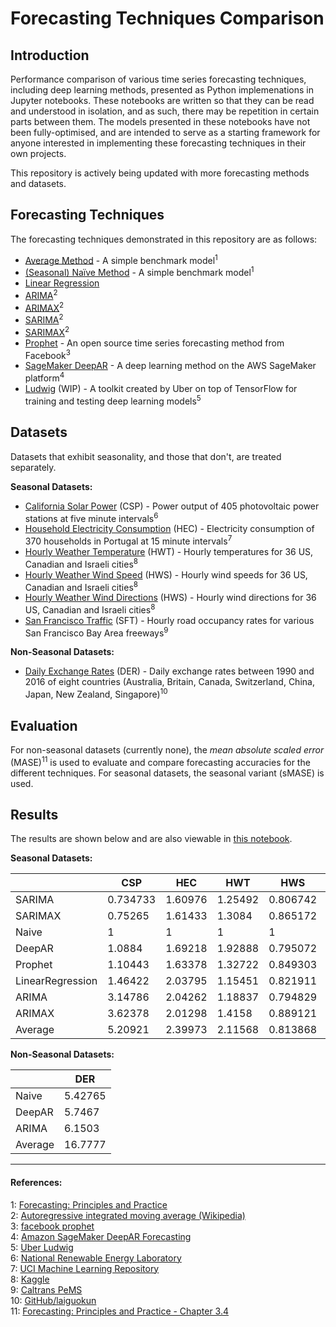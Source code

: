 # Forecasting Techniques Comparison

## Introduction

Performance comparison of various time series forecasting techniques, including deep learning methods, presented as Python implemenations in Jupyter notebooks. These notebooks are written so that they can be read and understood in isolation, and as such, there may be repetition in certain parts between them. The models presented in these notebooks have not been fully-optimised, and are intended to serve as a starting framework for anyone interested in implementing these forecasting techniques in their own projects.

This repository is actively being updated with more forecasting methods and datasets.

## Forecasting Techniques

The forecasting techniques demonstrated in this repository are as follows:
- [Average Method](Average) - A simple benchmark model<sup>1</sup>
- [(Seasonal) Naïve Method](Naive) - A simple benchmark model<sup>1</sup>
- [Linear Regression](LinearRegression)
- [ARIMA](ARIMA)<sup>2</sup>
- [ARIMAX](ARIMAX)<sup>2</sup>
- [SARIMA](SARIMA)<sup>2</sup>
- [SARIMAX](SARIMAX)<sup>2</sup>
- [Prophet](Prophet) - An open source time series forecasting method from Facebook<sup>3</sup>
- [SageMaker DeepAR](DeepAR) - A deep learning method on the AWS SageMaker platform<sup>4</sup>
- [Ludwig](Ludwig) (WIP) - A toolkit created by Uber on top of TensorFlow for training and testing deep learning models<sup>5</sup> 

## Datasets

Datasets that exhibit seasonality, and those that don't, are treated separately.

**Seasonal Datasets:**
- [California Solar Power](datasets/california-solar-power.ipynb) (CSP) - Power output of 405 photovoltaic power stations at five minute intervals<sup>6</sup>
- [Household Electricity Consumption](datasets/household-electricity-consumption.ipynb) (HEC) - Electricity consumption of 370 households in Portugal at 15 minute intervals<sup>7</sup>
- [Hourly Weather Temperature](datasets/hourly-weather.ipynb) (HWT) - Hourly temperatures for 36 US, Canadian and Israeli cities<sup>8</sup>
- [Hourly Weather Wind Speed](datasets/hourly-weather.ipynb) (HWS) - Hourly wind speeds for 36 US, Canadian and Israeli cities<sup>8</sup>
- [Hourly Weather Wind Directions](datasets/hourly-weather.ipynb) (HWS) - Hourly wind directions for 36 US, Canadian and Israeli cities<sup>8</sup>
- [San Francisco Traffic](datasets/san-francisco-traffic.ipynb) (SFT) - Hourly road occupancy rates for various San Francisco Bay Area freeways<sup>9</sup>

**Non-Seasonal Datasets:**
- [Daily Exchange Rates](datasets/daily-exchange-rates.ipynb) (DER) - Daily exchange rates between 1990 and 2016 of eight countries (Australia, Britain, Canada, Switzerland, China, Japan, New Zealand, Singapore)<sup>10</sup>

## Evaluation

For non-seasonal datasets (currently none), the *mean absolute scaled error* (MASE)<sup>11</sup> is used to evaluate and compare forecasting accuracies for the different techniques. For seasonal datasets, the seasonal variant (sMASE) is used.

## Results

The results are shown below and are also viewable in [this notebook](model-performance-comparisons.ipynb).

**Seasonal Datasets:**

||CSP|HEC|HWT|HWS|HWD|SFT|
|---|---|---|---|---|---|---|
|SARIMA|0.734733|1.60976|1.25492|0.806742|0.713394|1.06255|
|SARIMAX|0.75265|1.61433|1.3084|0.865172|0.731366|1.1555|
|Naive|1|1|1|1|1|1|
|DeepAR|1.0884|1.69218|1.92888|0.795072|0.754109|0.717766|
|Prophet|1.10443|1.63378|1.32722|0.849303|0.999691|1.4419|
|LinearRegression|1.46422|2.03795|1.15451|0.821911|0.830871|1.51436|
|ARIMA|3.14786|2.04262|1.18837|0.794829|0.838663|1.26169|
|ARIMAX|3.62378|2.01298|1.4158|0.889121|0.875279|1.40512|
|Average|5.20921|2.39973|2.11568|0.813868|0.878027|1.95147|


**Non-Seasonal Datasets:**

||DER|
|---|---|
|Naive|5.42765|
|DeepAR|5.7467|
|ARIMA|6.1503|
|Average|16.7777|

---
#### References:<br>
1: [Forecasting: Principles and Practice](https://otexts.org/fpp2/simple-methods.html)<br>
2: [Autoregressive integrated moving average (Wikipedia)](https://en.wikipedia.org/wiki/Autoregressive_integrated_moving_average)<br>
3: [facebook prophet](https://github.com/facebook/prophet)<br>
4: [Amazon SageMaker DeepAR Forecasting](https://docs.aws.amazon.com/sagemaker/latest/dg/deepar.html)<br>
5: [Uber Ludwig](https://github.com/uber/ludwig/)<br>
6: [National Renewable Energy Laboratory](https://www.nrel.gov/grid/solar-power-data.html)<br>
7: [UCI Machine Learning Repository](https://archive.ics.uci.edu/ml/datasets/ElectricityLoadDiagrams20112014)<br>
8: [Kaggle](https://www.kaggle.com/selfishgene/historical-hourly-weather-data/home)<br>
9: [Caltrans PeMS](http://pems.dot.ca.gov)<br>
10: [GitHub/laiguokun](https://github.com/laiguokun/multivariate-time-series-data/tree/master/exchange_rate)<br>
11: [Forecasting: Principles and Practice - Chapter 3.4](https://otexts.org/fpp2/accuracy.html)<br>
